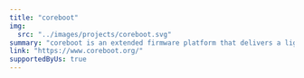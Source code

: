 ```yaml
---
title: "coreboot"
img:
  src: "../images/projects/coreboot.svg"
summary: "coreboot is an extended firmware platform that delivers a lightning fast and secure boot experience on modern computers and embedded systems. As an Open Source project it provides auditability and maximum control over technology."
link: "https://www.coreboot.org/"
supportedByUs: true
---
```


